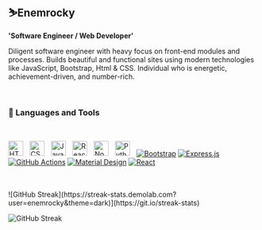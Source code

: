 

<h2> ⛷Enemrocky </h2>

**'Software Engineer / Web Developer'**

Diligent software engineer with heavy focus on front-end modules and processes.
Builds beautiful and functional sites using modern technologies like JavaScript, Bootstrap, Html & CSS.
Individual who is energetic, achievement-driven, and number-rich.

<br>

<h3>🧰 Languages and Tools</h3>
  <br>
  <p> 
    <img align="left" alt="HTML" width="30px" style="padding-right:10px;" src="https://cdn.jsdelivr.net/gh/devicons/devicon/icons/html5/html5-plain.svg" />
    <img align="left" alt="CSS" width="30px" style="padding-right:10px;" src="https://cdn.jsdelivr.net/gh/devicons/devicon/icons/css3/css3-plain.svg" />
    <img align="left" alt="JavaScript" width="30px" style="padding-right:10px;" src="https://cdn.jsdelivr.net/gh/devicons/devicon/icons/javascript/javascript-plain.svg" />
    <img align="left" alt="React" width="30px" style="padding-right:10px;" src="https://cdn.jsdelivr.net/gh/devicons/devicon/icons/react/react-original.svg" />
    <img align="left" alt="NodeJS" width="30px" style="padding-right:10px;" src="https://cdn.jsdelivr.net/gh/devicons/devicon/icons/nodejs/nodejs-original.svg" />
    <img align="left" alt="Python" width="30px" style="padding-right:10px;" src="https://cdn.jsdelivr.net/gh/devicons/devicon/icons/python/python-plain.svg" />
  <br>
    <a href="#"><img alt="Bootstrap" src="https://img.shields.io/badge/Bootstrap-7952B3.svg?logo=bootstrap&logoColor=white"></a> 
    <a href="#"><img alt="Express.js" src="https://img.shields.io/badge/Express.js-404d59.svg?logo=express&logoColor=white"></a>
    <a href="#"><img alt="GitHub Actions" src="https://img.shields.io/badge/GitHub%20Actions-2671E5.svg?logo=github%20actions&logoColor=white"></a>
    <a href="#"><img alt="Material Design" src="https://img.shields.io/badge/Material%20Design-0081CB.svg?logo=material-design&logoColor=white"></a>
    <a href="#"><img alt="React" src="https://img.shields.io/badge/React-20232a.svg?logo=react&logoColor=%2361DAFB"></a>
  </p>

<br>
<br>
![GitHub Streak](https://streak-stats.demolab.com?user=enemrocky&theme=dark)](https://git.io/streak-stats)

![GitHub Streak](https://streak-stats.demolab.com?user=enemrocky&theme=gruvbox&border_radius=4.5) 

